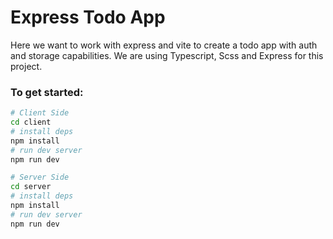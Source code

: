 # Express Todo App

Here we want to work with express and vite to create a todo app with auth and storage capabilities.
We are using Typescript, Scss and Express for this project.


### To get started:

```bash
# Client Side
cd client
# install deps
npm install
# run dev server
npm run dev

# Server Side
cd server
# install deps
npm install
# run dev server
npm run dev
```